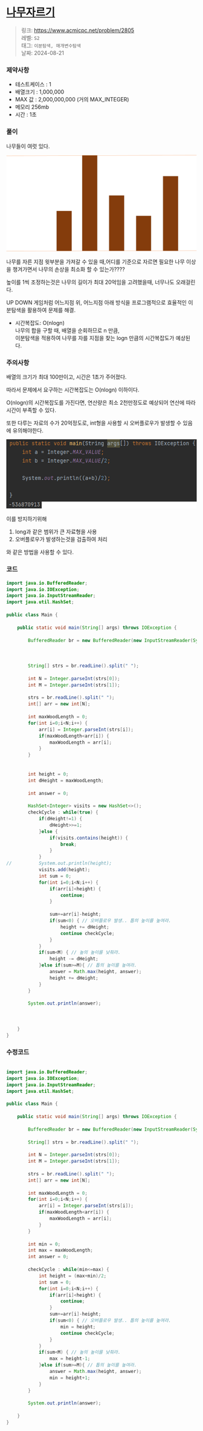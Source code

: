 # [나무자르기](https://www.acmicpc.net/problem/2805)

> 링크: <https://www.acmicpc.net/problem/2805>  
> 레벨: `S2`  
> 태그: `이분탐색, 매개변수탐색`  
> 날짜: 2024-08-21

### 제약사항

- 테스트케이스 : 1
- 배열크기 : 1,000,000
- MAX 값 : 2,000,000,000 (거의 MAX_INTEGER)
- 메모리 256mb
- 시간 : 1초

### 풀이

나무들이 여럿 있다.

![alt text](image-4.png)

나무를 자른 지점 윗부분을 가져갈 수 있을 때,어디를 기준으로 자르면 필요한 나무 이상을 챙겨가면서 나무의 손상을 최소화 할 수 있는가????

높이를 1씩 조정하는것은 나무의 길이가 최대 20억임을 고려했을때, 너무나도 오래걸린다.

UP DOWN 게임처럼 어느지점 위, 어느지점 아래 방식을 프로그램적으로 효율적인 이분탐색을 활용하여 문제를 해결.

- 시간복잡도: O(nlogn)  
  나무의 합을 구할 때, 배열을 순회하므로 n 만큼,  
  이분탐색을 적용하여 나무를 자를 지점을 찾는 logn 만큼의 시간복잡도가 예상된다.

### 주의사항

배열의 크기가 최대 100만이고, 시간은 1초가 주어졌다.

따라서 문제에서 요구하는 시간복잡도는 O(nlogn) 이하이다.

O(nlogn)의 시간복잡도를 가진다면, 연산량은 최소 2천만정도로 예상되어 연산에 따라 시간이 부족할 수 있다.

또한 다루는 자료의 수가 20억정도로, int형을 사용할 시 오버플로우가 발생할 수 있음에 유의해야한다.

![alt text](image.png)

이를 방지하기위해

1. long과 같은 범위가 큰 자료형을 사용
2. 오버플로우가 발생하는것을 검출하여 처리

와 같은 방법을 사용할 수 있다.

### 코드

```java
import java.io.BufferedReader;
import java.io.IOException;
import java.io.InputStreamReader;
import java.util.HashSet;

public class Main {

	public static void main(String[] args) throws IOException {

		BufferedReader br = new BufferedReader(new InputStreamReader(System.in));



		String[] strs = br.readLine().split(" ");

		int N = Integer.parseInt(strs[0]);
		int M = Integer.parseInt(strs[1]);

		strs = br.readLine().split(" ");
		int[] arr = new int[N];

		int maxWoodLength = 0;
		for(int i=0;i<N;i++) {
			arr[i] = Integer.parseInt(strs[i]);
			if(maxWoodLength<arr[i]) {
				maxWoodLength = arr[i];
			}
		}


		int height = 0;
		int dHeight = maxWoodLength;

		int answer = 0;

		HashSet<Integer> visits = new HashSet<>();
		checkCycle : while(true) {
			if(dHeight!=1) {
				dHeight>>=1;
			}else {
				if(visits.contains(height)) {
					break;
				}
			}
//			System.out.println(height);
			visits.add(height);
			int sum = 0;
			for(int i=0;i<N;i++) {
				if(arr[i]<height) {
					continue;
				}

				sum+=arr[i]-height;
				if(sum<0) { // 오버플로우 발생.. 톱의 높이를 높여라.
					height += dHeight;
					continue checkCycle;
				}
			}
			if(sum<M) { // 높의 높이를 낮춰라.
				height -= dHeight;
			}else if(sum>=M){ // 톱의 높이를 높여라.
				answer = Math.max(height, answer);
				height += dHeight;
			}
		}

		System.out.println(answer);



	}
}
```

### 수정코드

```java

import java.io.BufferedReader;
import java.io.IOException;
import java.io.InputStreamReader;
import java.util.HashSet;

public class Main {

    public static void main(String[] args) throws IOException {

        BufferedReader br = new BufferedReader(new InputStreamReader(System.in));

        String[] strs = br.readLine().split(" ");

        int N = Integer.parseInt(strs[0]);
        int M = Integer.parseInt(strs[1]);

        strs = br.readLine().split(" ");
        int[] arr = new int[N];

        int maxWoodLength = 0;
        for(int i=0;i<N;i++) {
            arr[i] = Integer.parseInt(strs[i]);
            if(maxWoodLength<arr[i]) {
                maxWoodLength = arr[i];
            }
        }

        int min = 0;
        int max = maxWoodLength;
        int answer = 0;

        checkCycle : while(min<=max) {
            int height = (max+min)/2;
            int sum = 0;
            for(int i=0;i<N;i++) {
                if(arr[i]<height) {
                    continue;
                }
                sum+=arr[i]-height;
                if(sum<0) { // 오버플로우 발생.. 톱의 높이를 높여라.
                    min = height;
                    continue checkCycle;
                }
            }
            if(sum<M) { // 높의 높이를 낮춰라.
                max = height-1;
            }else if(sum>=M){ // 톱의 높이를 높여라.
                answer = Math.max(height, answer);
                min = height+1;
            }
        }

        System.out.println(answer);

    }
}

```
